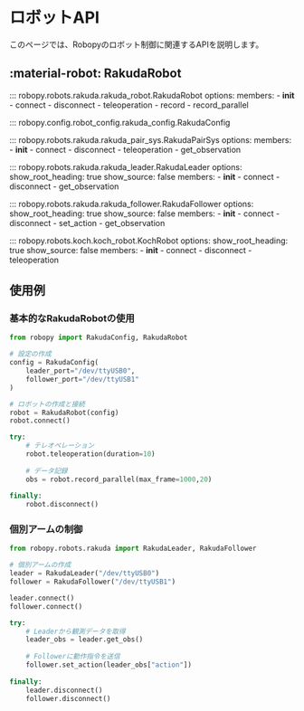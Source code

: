 # ロボットAPI

このページでは、Robopyのロボット制御に関連するAPIを説明します。

## :material-robot: RakudaRobot

::: robopy.robots.rakuda.rakuda_robot.RakudaRobot
    options:
      members:
        - __init__
        - connect
        - disconnect
        - teleoperation
        - record
        - record_parallel

::: robopy.config.robot_config.rakuda_config.RakudaConfig


::: robopy.robots.rakuda.rakuda_pair_sys.RakudaPairSys
    options:
      members:
        - __init__
        - connect
        - disconnect
        - teleoperation
        - get_observation


::: robopy.robots.rakuda.rakuda_leader.RakudaLeader
    options:
      show_root_heading: true
      show_source: false
      members:
        - __init__
        - connect
        - disconnect
        - get_observation

::: robopy.robots.rakuda.rakuda_follower.RakudaFollower
    options:
      show_root_heading: true
      show_source: false
      members:
        - __init__
        - connect
        - disconnect
        - set_action
        - get_observation

::: robopy.robots.koch.koch_robot.KochRobot
    options:
      show_root_heading: true
      show_source: false
      members:
        - __init__
        - connect
        - disconnect
        - teleoperation

## 使用例

### 基本的なRakudaRobotの使用

```python
from robopy import RakudaConfig, RakudaRobot

# 設定の作成
config = RakudaConfig(
    leader_port="/dev/ttyUSB0",
    follower_port="/dev/ttyUSB1"
)

# ロボットの作成と接続
robot = RakudaRobot(config)
robot.connect()

try:
    # テレオペレーション
    robot.teleoperation(duration=10)
    
    # データ記録
    obs = robot.record_parallel(max_frame=1000,20)
    
finally:
    robot.disconnect()
```

### 個別アームの制御

```python
from robopy.robots.rakuda import RakudaLeader, RakudaFollower

# 個別アームの作成
leader = RakudaLeader("/dev/ttyUSB0")
follower = RakudaFollower("/dev/ttyUSB1")

leader.connect()
follower.connect()

try:
    # Leaderから観測データを取得
    leader_obs = leader.get_obs()
    
    # Followerに動作指令を送信
    follower.set_action(leader_obs["action"])
    
finally:
    leader.disconnect()
    follower.disconnect()
```